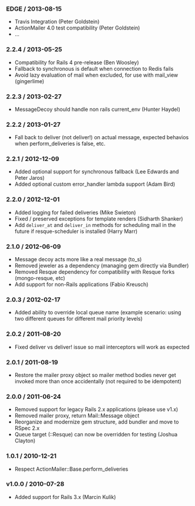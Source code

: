 ### EDGE / 2013-08-15
* Travis Integration (Peter Goldstein)
* ActionMailer 4.0 test compatibility (Peter Goldstein)
* ...

### 2.2.4 / 2013-05-25
* Compatibility for Rails 4 pre-release (Ben Woosley)
* Fallback to synchronous is default when connection to Redis fails
* Avoid lazy evaluation of mail when excluded, for use with mail_view 
  (gingerlime)

### 2.2.3 / 2013-02-27
* MessageDecoy should handle non rails current_env (Hunter Haydel)

### 2.2.2 / 2013-01-27
* Fall back to deliver (not deliver!) on actual message, expected
  behavios when perform_deliveries is false, etc.

### 2.2.1 / 2012-12-09
* Added optional support for synchronous fallback (Lee Edwards and
  Peter Jaros)
* Added optional custom error_handler lambda support (Adam Bird)

### 2.2.0 / 2012-12-01
* Added logging for failed deliveries (Mike Swieton)
* Fixed / preserved exceptions for template renders (Sidharth Shanker)
* Add `deliver_at` and `deliver_in` methods for scheduling mail in the
  future if resque-scheduler is installed (Harry Marr)

### 2.1.0 / 2012-06-09

* Message decoy acts more like a real message (to\_s)
* Removed jeweler as a dependency (managing gem directly via Bundler)
* Removed Resque dependency for compatibility with Resque forks
  (mongo-resque, etc)
* Add support for non-Rails applications (Fabio Kreusch)

### 2.0.3 / 2012-02-17

* Added ability to override local queue name (example scenario: using
  two different queues for different mail priority levels)

### 2.0.2 / 2011-08-20

* Fixed deliver vs deliver! issue so mail interceptors will work as
  expected

### 2.0.1 / 2011-08-19

* Restore the mailer proxy object so mailer method bodies never get
  invoked more than once accidentally (not required to be idempotent)

### 2.0.0 / 2011-06-24

* Removed support for legacy Rails 2.x applications (please use v1.x)
* Removed mailer proxy, return Mail::Message object
* Reorganize and modernize gem structure, add bundler and move to RSpec 2.x
* Queue target (::Resque) can now be overridden for testing (Joshua
  Clayton)

### 1.0.1 / 2010-12-21

* Respect ActionMailer::Base.perform\_deliveries

### v1.0.0 / 2010-07-28

* Added support for Rails 3.x (Marcin Kulik)
